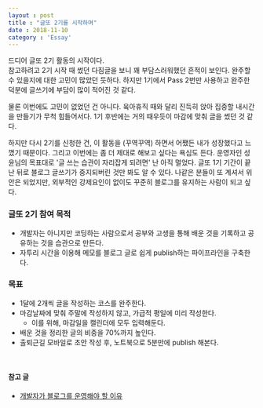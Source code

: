 ```yaml
---
layout : post
title : "글또 2기를 시작하며"
date : 2018-11-10
category : 'Essay'
---
```


드디어 글또 2기 활동의 시작이다.   
참고하려고 2기 시작 때 썼던 다짐글을 보니 꽤 부담스러워했던 흔적이 보인다. 완주할 수 있을지에 대한 고민이 많았던 듯하다. 하지만 1기에서 Pass 2번만 사용하고 완주한 덕분에 글쓰기에 부담이 많이 적어진 것 같다.

물론 이번에도 고민이 없었던 건 아니다. 육아휴직 때와 달리 진득히 앉아 집중할 내시간을 만들기가 무척 힘들어서다. 1기 후반에는 거의 때우듯이 마감에 맞춰 글을 썼던 것 같다.  

하지만 다시 2기를 신청한 건, 이 활동을 (꾸역꾸역) 하면서 어쨌든 내가 성장했다고 느꼈기 때문이다. 그리고 이번에는 좀 더 제대로 해보고 싶다는 욕심도 든다.
운영자인 성윤님의 목표대로 '글 쓰는 습관이 자리잡게 되려면' 난 아직 멀었다. 글또 1기 기간이 끝난 뒤로 블로그 글쓰기가 중지되버린 것만 봐도 알 수 있다. 나같은 분들이 또 계셔서 위안은 되었지만, 외부적인 강제요인이 없이도 꾸준히 블로그를 유지하는 사람이 되고 싶다.


### 글또 2기 참여 목적
- 개발자는 아니지만 코딩하는 사람으로서 공부와 고생을 통해 배운 것을 기록하고 공유하는 것을 습관으로 만든다.
- 자투리 시간을 이용해 메모를 블로그 글로 쉽게 publish하는 파이프라인을 구축한다.


### 목표
- 1달에 2개씩 글을 작성하는 코스를 완주한다.
- 마감날짜에 맞춰 주말에 작성하지 않고, 가급적 평일에 미리 작성한다.
  - 이를 위해, 마감일을 캘린더에 모두 입력해둔다.
- 배운 것을 정리한 글의 비중을 70%까지 높인다.
- 출퇴근길 모바일로 초안 작성 후, 노트북으로 5분만에 publish 해본다.   

<br>


#### 참고 글
- <a href="
https://taegon.kim/archives/7107">개발자가 블로그를 운영해야 할 이유 </a>
